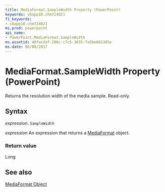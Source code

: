 ```yaml
---
title: MediaFormat.SampleWidth Property (PowerPoint)
keywords: vbapp10.chm724021
f1_keywords:
- vbapp10.chm724021
ms.prod: powerpoint
api_name:
- PowerPoint.MediaFormat.SampleWidth
ms.assetid: 40facdaf-200c-c7c5-3835-fa5be601385e
ms.date: 06/08/2017
---
```



# MediaFormat.SampleWidth Property (PowerPoint)

Returns the resolution width of the media sample. Read-only.


## Syntax

 _expression_. `SampleWidth`

 _expression_ An expression that returns a [MediaFormat](./PowerPoint.MediaFormat.md) object.


### Return value

Long


## See also


[MediaFormat Object](PowerPoint.MediaFormat.md)

